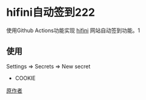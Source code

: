 # hifini自动签到222
使用Github Actions功能实现 [hifini](https://www.hifini.com/) 网站自动签到功能。1

## 使用
Settings => Secrets => New secret
* COOKIE


[原作者](https://github.com/AlanLang/hifini-auto-sign-in)
